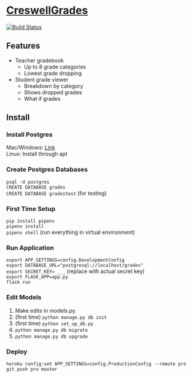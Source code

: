 # [CreswellGrades](https://creswell-grades.herokuapp.com/)

[![Build Status](https://travis-ci.com/ericz1803/CreswellGrades.svg?token=kgRjisW2saVwCyBzYyN5&branch=master)](https://travis-ci.com/ericz1803/CreswellGrades)

## Features

- Teacher gradebook
  - Up to 8 grade categories
  - Lowest grade dropping
- Student grade viewer
  - Breakdown by category
  - Shows dropped grades
  - What if grades

## Install
 
### Install Postgres  
Mac/Windows: [Link](https://www.openscg.com/bigsql/postgresql/installers.jsp/)  
Linux: Install through apt

### Create Postgres Databases
`psql -U postgres`  
`CREATE DATABASE grades`  
`CREATE DATABASE gradestest` (for testing)  

### First Time Setup
`pip install pipenv`  
`pipenv install`  
`pipenv shell` (run everything in virtual environment)  

### Run Application
`export APP_SETTINGS=config.DevelopmentConfig`  
`export DATABASE_URL="postgresql://localhost/grades"`  
`export SECRET_KEY= ___` (replace with actual secret key)  
`export FLASK_APP=app.py`  
`flask run`

### Edit Models
1. Make edits in models.py.
2. (first time) `python manage.py db init`
3. (first time) `python set_up_db.py`
4. `python manage.py db migrate`
5. `python manage.py db upgrade`

### Deploy
`heroku config:set APP_SETTINGS=config.ProductionConfig --remote pro`  
`git push pro master`
